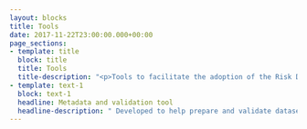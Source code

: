 ```yaml
---
layout: blocks
title: Tools
date: 2017-11-22T23:00:00.000+00:00
page_sections:
- template: title
  block: title
  title: Tools
  title-description: "<p>Tools to facilitate the adoption of the Risk Data Library Standard.</p>"
- template: text-1
  block: text-1
  headline: Metadata and validation tool
  headline-description: " Developed to help prepare and validate datasets according to the Risk Data Library Standard.</p>"
---
```

